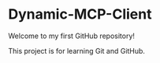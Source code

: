 # Dynamic-MCP-Client

Welcome to my first GitHub repository!

This project is for learning Git and GitHub.